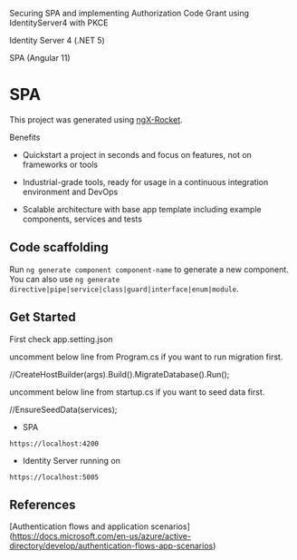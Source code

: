 Securing SPA and implementing Authorization Code Grant using IdentityServer4 with PKCE

Identity Server 4 (.NET 5)

SPA (Angular 11)

# SPA
This project was generated using [ngX-Rocket](https://github.com/ngx-rocket/generator-ngx-rocket).

Benefits

- Quickstart a project in seconds and focus on features, not on frameworks or tools

- Industrial-grade tools, ready for usage in a continuous integration environment and DevOps

- Scalable architecture with base app template including example components, services and tests

## Code scaffolding
Run `ng generate component component-name` to generate a new component. You can also use `ng generate directive|pipe|service|class|guard|interface|enum|module`.

## Get Started

First check app.setting.json

uncomment below line from Program.cs if you want to run migration first.

//CreateHostBuilder(args).Build().MigrateDatabase().Run();

uncomment below line from startup.cs if you want to seed data first.

//EnsureSeedData(services);


- SPA
```
https://localhost:4200
```

- Identity Server running on
```
https://localhost:5005
```

## References
[Authentication flows and application scenarios] (https://docs.microsoft.com/en-us/azure/active-directory/develop/authentication-flows-app-scenarios)
